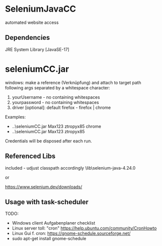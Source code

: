 # SeleniumJavaCC
automated website access

## Dependencies
JRE System Library [JavaSE-17]

# seleniumCC.jar
windows: make a reference (Verknüpfung) and attach to target path following args separated by a whitespace character:

1. yourUsername - no containing whitespaces
2. yourpassword - no containing whitespaces
3. driver [optional]: default firefox - firefox | chrome

Examples:
- ..\seleniumCC.jar Max123 ztropyx85 chrome
- ..\seleniumCC.jar Max123 ztropyx85

Credentials will be disposed after each run.

## Referenced Libs
included - udjust classpath accordingly
\lib\selenium-java-4.24.0

or

https://www.selenium.dev/downloads/

## Usage with task-scheduler
TODO: 
- Windows client Aufgabenplaner checklist
- Linux server toll: "cron" https://help.ubuntu.com/community/CronHowto
- Linux Gui f. cron: https://gnome-schedule.sourceforge.net/
- sudo apt-get install gnome-schedule
